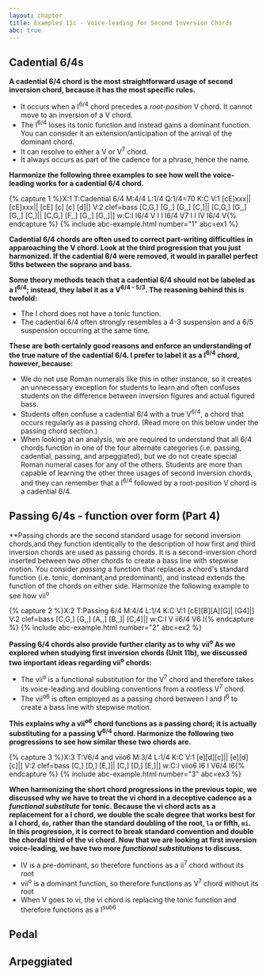```yaml
---
layout: chapter
title: Examples 11c - Voice-leading for Second Inversion Chords
abc: true
---
```


## Cadential 6/4s

**A cadential 6/4 chord is the most straightforward usage of second inversion chord, because it has the most specific rules.**
- It occurs when a I<sup>6/4</sup> chord precedes a *root-position* V chord. It cannot move to an inversion of a V chord.
- The I<sup>6/4</sup> loses its tonic function and instead gains a dominant function. You can consider it an extension/anticipation of the arrival of the dominant chord.
- It can resolve to either a V or V<sup>7</sup> chord.
- It always occurs as part of the cadence for a phrase, hence the name.

**Harmonize the following three examples to see how well the voice-leading works for a cadential 6/4 chord.**

{% capture 1 %}X:1
T:Cadential 6/4
M:4/4
L:1/4
Q:1/4=70
K:C
V:1
[cE]xxx|| [cE]xxx|| [cE] [c] [c] [d]|]
V:2 clef=bass
[C,G,] [G,,] [G,,] [C,]|| [C,G,] [G,,] [G,,] [C,]|| [C,G,] [F,,] [G,,] [G,,]|]
w:C:I I6/4 V I I I6/4 V7 I I IV I6/4 V{% endcapture %}
{% include abc-example.html number="1" abc=ex1 %}

**Cadential 6/4 chords are often used to correct part-writing difficulties in apparoaching the V chord. Look at the third progression that you just harmonized. If the cadential 6/4 were removed, it would in parallel perfect 5ths between the soprano and bass.**

**Some theory methods teach that a cadential 6/4 should not be labeled as a I<sup>6/4</sup>; instead, they label it as a V<sup>6/4 - 5/3</sup>. The reasoning behind this is twofold:**
- The I chord does not have a tonic function.
- The cadential 6/4 often strongly resembles a 4-3 suspension and a 6/5 suspension occurring at the same time.

**These are both certainly good reasons and enforce an understanding of the true nature of the cadential 6/4. I prefer to label it as a I<sup>6/4</sup> chord, however, because:**
- We do not use Roman numerals like this in other instance, so it creates an unnecessary exception for students to learn and often confuses students on the difference between inversion figures and actual figured bass.
- Students often confuse a cadential 6/4 with a true V<sup>6/4</sup>, a chord that occurs regularly as a passing chord. (Read more on this below under the passing chord section.)
- When looking at an analysis, we are required to understand that all 6/4 chords function in one of the four alternate categories (i.e. passing, cadential, passing, and arpeggiated), but we do not create special Roman numeral cases for any of the others. Students are more than capable of learning the other three usages of second inversion chords, and they can remember that a I<sup>6/4</sup> followed by a root-position V chord is a cadential 6/4.

## Passing 6/4s - function over form (Part 4)

**Passing chords are the second standard usage for second inversion chords,and they function identically to the description of how first and third inversion chords are used as passing chords. It is a second-inversion chord inserted between two other chords to create a bass line with stepwise motion. You consider *passing* a function that replaces a chord's standard function (i.e. tonic, dominant,and predominant), and instead extends the function of the chords on either side. Harmonize the following example to see how vii<sup>o</sup>

{% capture 2 %}X:2
T:Passing 6/4
M:4/4
L:1/4
K:C
V:1
[cE][B][A][G]| [G4]|]
V:2 clef=bass
[C,G,] [G,,] [A,,] [B,,]| [C,4]|]
w:C:I V ii6/4 V6 I{% endcapture %}
{% include abc-example.html number="2" abc=ex2 %}

**Passing 6/4 chords also provide further clarity as to why vii<sup>o</sup> As we explored when studying first inversion chords (Unit 11b), we discussed two important ideas regarding vii<sup>o</sup> chords:**
- The vii<sup>o</sup> is a functional substitution for the V<sup>7</sup> chord and therefore takes its voice-leading and doubling conventions from a rootless V<sup>7</sup> chord.
- The vii<sup>o6</sup> is often employed as a passing chord between I and I<sup>6</sup> to create a bass line with stepwise motion.

**This explains why a vii<sup>o6</sup> chord functions as a passing chord; it is actually substituting for a passing V<sup>6/4</sup> chord. Harmonize the following two progressions to see how similar these two chords are.**

{% capture 3 %}X:3
T:V6/4 and viio6
M:3/4
L:1/4
K:C
V:1
[e][d][c]|| [e][d][c]|]
V:2 clef=bass
[C,] [D,] [E,]|| [C,] [D,] [E,]|]
w:C:I viio6 I6 I V6/4 I6{% endcapture %}
{% include abc-example.html number="3" abc=ex3 %}

**When harmonizing the short chord progressions in the previous topic, we discussed why we have to treat the vi chord in a deceptive cadence as a *functional substitute* for tonic. Because the vi chord acts as a replacement for a I chord, we double the scale degree that works best for a I chord, `do`, rather than the standard doubling of the root, `la` or fifth, `mi`. In this progression, it is correct to break standard convention and double the chordal third of the vi chord. Now that we are looking at first inversion voice-leading, we have two more *functional substitutions* to discuss.**
- IV is a pre-dominant, so therefore functions as a ii<sup>7</sup> chord without its root
- vii<sup>o</sup> is a dominant function, so therefore functions as V<sup>7</sup> chord without its root
- When V goes to vi, the vi chord is replacing the tonic function and therefore functions as a I<sup>sub6</sup>

## Pedal

## Arpeggiated